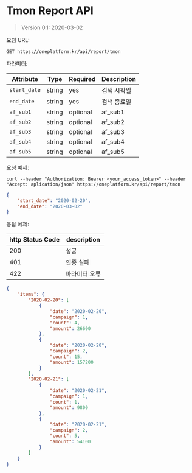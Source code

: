 # Tmon Report API

> Version 0.1: 2020-03-02
>
> 

요청 URL:

```
GET https://oneplatform.kr/api/report/tmon
```

파라미터:

| Attribute    | Type   | Required | Description |
| ------------ | ------ | -------- | ----------- |
| `start_date` | string | yes      | 검색 시작일 |
| `end_date`   | string | yes      | 검색 종료일 |
| `af_sub1`    | string | optional | af_sub1     |
| `af_sub2`    | string | optional | af_sub2     |
| `af_sub3`    | string | optional | af_sub3     |
| `af_sub4`    | string | optional | af_sub4     |
| `af_sub5`    | string | optional | af_sub5     |

요청 예제:

```
curl --header "Authorization: Bearer <your_access_token>" --header "Accept: aplication/json" https://oneplatform.kr/api/report/tmon
```

```json
{
    "start_date": "2020-02-20",
    "end_date": "2020-03-02"
}
```

응답 예제:

| http Status Code | description   |
| ---------------- | ------------- |
| 200              | 성공          |
| 401              | 인증 실패     |
| 422              | 파라미터 오류 |

```json
{
    "items": {
        "2020-02-20": [
            {
                "date": "2020-02-20",
                "campaign": 1,
                "count": 4,
                "amount": 26600
            },
            {
                "date": "2020-02-20",
                "campaign": 2,
                "count": 15,
                "amount": 157200
            }
        ],
        "2020-02-21": [
            {
                "date": "2020-02-21",
                "campaign": 1,
                "count": 1,
                "amount": 9800
            },
            {
                "date": "2020-02-21",
                "campaign": 2,
                "count": 5,
                "amount": 54100
            }
        ]
    }
}
```

